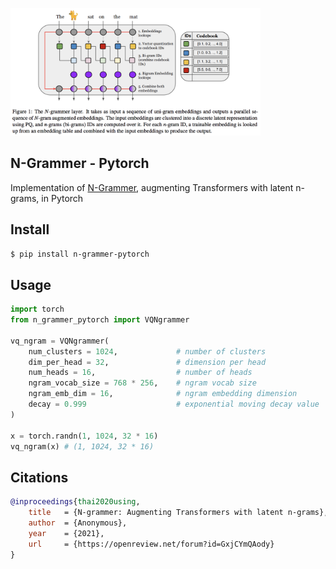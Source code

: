<img src="./n-grammer.png" width="400px"></img>

## N-Grammer - Pytorch

Implementation of <a href="https://openreview.net/forum?id=GxjCYmQAody">N-Grammer</a>, augmenting Transformers with latent n-grams, in Pytorch

## Install

```bash
$ pip install n-grammer-pytorch
````

## Usage

```python
import torch
from n_grammer_pytorch import VQNgrammer

vq_ngram = VQNgrammer(
    num_clusters = 1024,             # number of clusters
    dim_per_head = 32,               # dimension per head
    num_heads = 16,                  # number of heads
    ngram_vocab_size = 768 * 256,    # ngram vocab size
    ngram_emb_dim = 16,              # ngram embedding dimension
    decay = 0.999                    # exponential moving decay value
)

x = torch.randn(1, 1024, 32 * 16)
vq_ngram(x) # (1, 1024, 32 * 16)
```

## Citations

```bibtex
@inproceedings{thai2020using,
    title   = {N-grammer: Augmenting Transformers with latent n-grams},
    author  = {Anonymous},
    year    = {2021},
    url     = {https://openreview.net/forum?id=GxjCYmQAody}
}
```
